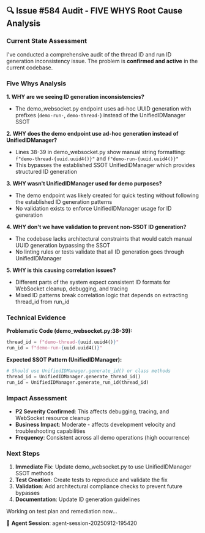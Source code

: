## 🔍 Issue #584 Audit - FIVE WHYS Root Cause Analysis

### Current State Assessment

I've conducted a comprehensive audit of the thread ID and run ID generation inconsistency issue. The problem is **confirmed and active** in the current codebase.

### Five Whys Analysis

**1. WHY are we seeing ID generation inconsistencies?**
- The demo_websocket.py endpoint uses ad-hoc UUID generation with prefixes (`demo-run-`, `demo-thread-`) instead of the UnifiedIDManager SSOT

**2. WHY does the demo endpoint use ad-hoc generation instead of UnifiedIDManager?**
- Lines 38-39 in demo_websocket.py show manual string formatting: `f"demo-thread-{uuid.uuid4()}"` and `f"demo-run-{uuid.uuid4()}"`
- This bypasses the established SSOT UnifiedIDManager which provides structured ID generation

**3. WHY wasn't UnifiedIDManager used for demo purposes?**
- The demo endpoint was likely created for quick testing without following the established ID generation patterns
- No validation exists to enforce UnifiedIDManager usage for ID generation

**4. WHY don't we have validation to prevent non-SSOT ID generation?**
- The codebase lacks architectural constraints that would catch manual UUID generation bypassing the SSOT
- No linting rules or tests validate that all ID generation goes through UnifiedIDManager

**5. WHY is this causing correlation issues?**
- Different parts of the system expect consistent ID formats for WebSocket cleanup, debugging, and tracing
- Mixed ID patterns break correlation logic that depends on extracting thread_id from run_id

### Technical Evidence

**Problematic Code (demo_websocket.py:38-39):**
```python
thread_id = f"demo-thread-{uuid.uuid4()}"
run_id = f"demo-run-{uuid.uuid4()}"
```

**Expected SSOT Pattern (UnifiedIDManager):**
```python
# Should use UnifiedIDManager.generate_id() or class methods
thread_id = UnifiedIDManager.generate_thread_id()
run_id = UnifiedIDManager.generate_run_id(thread_id)
```

### Impact Assessment

- **P2 Severity Confirmed**: This affects debugging, tracing, and WebSocket resource cleanup
- **Business Impact**: Moderate - affects development velocity and troubleshooting capabilities
- **Frequency**: Consistent across all demo operations (high occurrence)

### Next Steps

1. **Immediate Fix**: Update demo_websocket.py to use UnifiedIDManager SSOT methods
2. **Test Creation**: Create tests to reproduce and validate the fix
3. **Validation**: Add architectural compliance checks to prevent future bypasses
4. **Documentation**: Update ID generation guidelines

Working on test plan and remediation now...

📝 **Agent Session**: agent-session-20250912-195420
